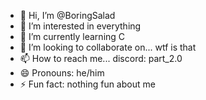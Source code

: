 - 👋 Hi, I’m @BoringSalad
- 👀 I’m interested in everything
- 🌱 I’m currently learning C
- 💞️ I’m looking to collaborate on... wtf is that
- 📫 How to reach me... discord: part_2.0
- 😄 Pronouns: he/him
- ⚡ Fun fact: nothing fun about me 

<!---
BoringSalad/BoringSalad is a ✨ special ✨ repository because its `README.md` (this file) appears on your GitHub profile.
You can click the Preview link to take a look at your changes.
--->
